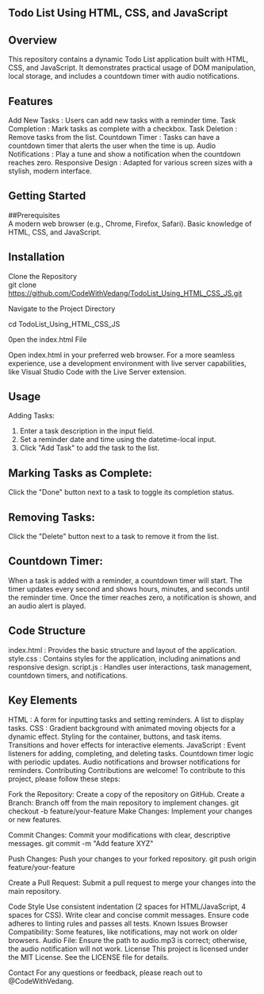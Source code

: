  ## Todo List Using HTML, CSS, and JavaScript
  
 ## Overview  
This repository contains a dynamic Todo List application built with HTML, CSS, and JavaScript. It demonstrates practical usage of DOM manipulation, local storage, and includes a countdown timer with audio notifications.

 ## Features  
 Add New Tasks  : Users can add new tasks with a reminder time.
 Task Completion  : Mark tasks as complete with a checkbox.
 Task Deletion  : Remove tasks from the list.
 Countdown Timer  : Tasks can have a countdown timer that alerts the user when the time is up.
 Audio Notifications  : Play a tune and show a notification when the countdown reaches zero.
 Responsive Design  : Adapted for various screen sizes with a stylish, modern interface.

  ## Getting Started  
  ##Prerequisites  
A modern web browser (e.g., Chrome, Firefox, Safari).
Basic knowledge of HTML, CSS, and JavaScript.

 ## Installation  
  Clone the Repository  
git clone https://github.com/CodeWithVedang/TodoList_Using_HTML_CSS_JS.git

  Navigate to the Project Directory
  
cd TodoList_Using_HTML_CSS_JS

0pen the index.html File

Open index.html in your preferred web browser. For a more seamless experience, use a development environment with live server capabilities, like Visual Studio Code with the Live Server extension.

 ## Usage  
Adding Tasks:
1. Enter a task description in the input field.
2. Set a reminder date and time using the datetime-local input.
3. Click "Add Task" to add the task to the list.

## Marking Tasks as Complete:
Click the "Done" button next to a task to toggle its completion status.

## Removing Tasks:
Click the "Delete" button next to a task to remove it from the list.

## Countdown Timer:
When a task is added with a reminder, a countdown timer will start.
The timer updates every second and shows hours, minutes, and seconds until the reminder time.
Once the timer reaches zero, a notification is shown, and an audio alert is played.
## Code Structure
  index.html  : Provides the basic structure and layout of the application.
  style.css  : Contains styles for the application, including animations and responsive design.
  script.js  : Handles user interactions, task management, countdown timers, and notifications.

## Key Elements
  HTML  :
A form for inputting tasks and setting reminders.
A list to display tasks.
  CSS  :
Gradient background with animated moving objects for a dynamic effect.
Styling for the container, buttons, and task items.
Transitions and hover effects for interactive elements.
  JavaScript  :
Event listeners for adding, completing, and deleting tasks.
Countdown timer logic with periodic updates.
Audio notifications and browser notifications for reminders.
Contributing
Contributions are welcome! To contribute to this project, please follow these steps:

Fork the Repository: Create a copy of the repository on GitHub.
Create a Branch: Branch off from the main repository to implement changes.
git checkout -b feature/your-feature
Make Changes: Implement your changes or new features.

Commit Changes: Commit your modifications with clear, descriptive messages.
git commit -m "Add feature XYZ"

Push Changes: Push your changes to your forked repository.
git push origin feature/your-feature

Create a Pull Request: Submit a pull request to merge your changes into the main repository.

Code Style
Use consistent indentation (2 spaces for HTML/JavaScript, 4 spaces for CSS).
Write clear and concise commit messages.
Ensure code adheres to linting rules and passes all tests.
Known Issues
Browser Compatibility: Some features, like notifications, may not work on older browsers.
Audio File: Ensure the path to audio.mp3 is correct; otherwise, the audio notification will not work.
License
This project is licensed under the MIT License. See the LICENSE file for details.

Contact
For any questions or feedback, please reach out to @CodeWithVedang.


